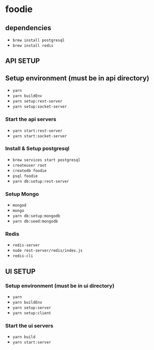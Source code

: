 # foodie

## dependencies

* `brew install postgresql`
* `brew install redis`

## API SETUP

## Setup environment (must be in api directory)

* `yarn`
* `yarn buildEnv`
* `yarn setup:rest-server`
* `yarn setup:socket-server`

### Start the api servers

* `yarn start:rest-server`
* `yarn start:socket-server`

### Install & Setup postgresql

* `brew services start postgresql`
* `createuser root`
* `createdb foodie`
* `psql foodie`
* `yarn db:setup:rest-server`

### Setup Mongo

* `mongod`
* `mongo`
* `yarn db:setup:mongodb`
* `yarn db:seed:mongodb`

### Redis

* `redis-server`
* `node rest-server/redis/index.js`
* `redis-cli`

## UI SETUP

### Setup environment (must be in ui directory)

* `yarn`
* `yarn buildEnv`
* `yarn setup:server`
* `yarn setup:client`

### Start the ui servers

* `yarn build`
* `yarn start:server`